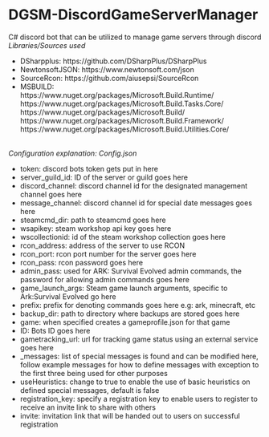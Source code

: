 # DGSM-DiscordGameServerManager
C# discord bot that can be utilized to manage game servers through discord<br />
<em>Libraries/Sources used</em>
<ul>
  <li>
    DSharpplus: https://github.com/DSharpPlus/DSharpPlus
  </li>
  <li>
    NewtonsoftJSON: https://www.newtonsoft.com/json
  </li>
  <li>
    SourceRcon: https://github.com/aiusepsi/SourceRcon
  </li>
  <li>
	MSBUILD:<br /> https://www.nuget.org/packages/Microsoft.Build.Runtime/ <br /> https://www.nuget.org/packages/Microsoft.Build.Tasks.Core/ <br /> https://www.nuget.org/packages/Microsoft.Build/ <br /> https://www.nuget.org/packages/Microsoft.Build.Framework/ <br /> https://www.nuget.org/packages/Microsoft.Build.Utilities.Core/
  </li>
  </ul><br />
<em>Configuration explanation: Config.json</em>
<ul>
<li>
	token: discord bots token gets put in here
</li>
<li>
	server_guild_id: ID of the server or guild goes here
</li>
<li>
	discord_channel: discord channel id for the designated management channel goes here
</li>
<li>
	message_channel: discord channel id for special date messages goes here
</li>
<li>
	steamcmd_dir: path to steamcmd goes here
</li>
<li>
	wsapikey: steam workshop api key goes here
</li>
<li>
	wscollectionid: id of the steam workshop collection goes here
</li>
<li>
	rcon_address: address of the server to use RCON
</li>
<li>
	rcon_port: rcon port number for the server goes here
</li>
<li>
	rcon_pass: rcon password goes here
</li>
<li>
	admin_pass: used for ARK: Survival Evolved admin commands, the password for allowing admin commands goes here
</li>
<li>
	game_launch_args: Steam game launch arguments, specific to Ark:Survival Evolved go here
</li>
<li>
	prefix: prefix for denoting commands goes here e.g: ark, minecraft, etc
</li>
<li>
	backup_dir: path to directory where backups are stored goes here
</li>
<li>
	game: when specified creates a gameprofile.json for that game
</li>
<li>
	ID: Bots ID goes here
</li>
<li>
	gametracking_url: url for tracking game status using an external service goes here
</li>
<li>
	_messages: list of special messages is found and can be modified here, follow example messages for how to define messages with exception to the first three being used for other purposes
</li>
<li>
	useHeuristics: change to true to enable the use of basic heuristics on defined special messages, default is false
</li>
<li>
	registration_key: specify a registration key to enable users to register to receive an invite link to share with others
</li>
<li>
	invite: invitation link that will be handed out to users on successful registration
</li>
</ul>
